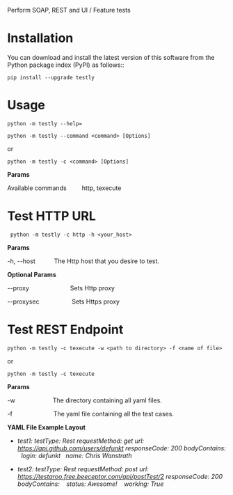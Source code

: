 Perform SOAP, REST and UI / Feature tests


Installation
============
You can download and install the latest version of this software from the Python package index (PyPI) as follows::

    pip install --upgrade testly

Usage
=====
    python -m testly --help=

    python -m testly --command <command> [Options]
or

`python -m testly -c <command> [Options]`

**Params**

Available commands  &nbsp; &nbsp; &nbsp; &nbsp; http, texecute

Test HTTP URL
=============

     python -m testly -c http -h <your_host>

**Params**

-h, --host &nbsp; &nbsp; &nbsp; &nbsp; &nbsp;  The Http host  that you desire to test.


**Optional Params**

--proxy &nbsp; &nbsp; &nbsp; &nbsp; &nbsp; &nbsp; &nbsp; &nbsp; &nbsp; &nbsp;&nbsp; &nbsp;  Sets Http proxy

--proxysec  &nbsp; &nbsp; &nbsp; &nbsp; &nbsp; &nbsp; &nbsp; &nbsp; &nbsp; Sets Https proxy

Test REST Endpoint
=============

    python -m testly -c texecute -w <path to directory> -f <name of file>
    
or

`python -m testly -c texecute`

**Params**

-w &nbsp; &nbsp; &nbsp; &nbsp; &nbsp; &nbsp; &nbsp; &nbsp; &nbsp; &nbsp;&nbsp; The directory containing all yaml files.

-f &nbsp;&nbsp;&nbsp;&nbsp; &nbsp; &nbsp; &nbsp; &nbsp; &nbsp; &nbsp; &nbsp; &nbsp; &nbsp; The yaml file containing all the test cases.

**YAML File Example Layout**

- *test1:
  testType: Rest
  requestMethod: get
  url: https://api.github.com/users/defunkt
  responseCode: 200
  bodyContains: 
    &nbsp;&nbsp;login: defunkt
    &nbsp;&nbsp;name: Chris Wanstrath*
    <br/>

- *test2:
  testType: Rest
  requestMethod: post
  url: https://testaroo.free.beeceptor.com/api/postTest/2
  responseCode: 200
  bodyContains: 
    &nbsp; &nbsp;status: Awesome!
    &nbsp;&nbsp; working: True*
     